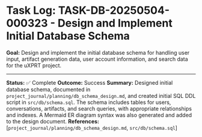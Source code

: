 # Task Log: TASK-DB-20250504-000323 - Design and Implement Initial Database Schema

**Goal:** Design and implement the initial database schema for handling user input, artifact generation data, user account information, and search data for the uXPRT project.

---

**Status:** ✅ Complete
**Outcome:** Success
**Summary:** Designed initial database schema, documented in `project_journal/planning/db_schema_design.md`, and created initial SQL DDL script in `src/db/schema.sql`. The schema includes tables for users, conversations, artifacts, and search queries, with appropriate relationships and indexes. A Mermaid ER diagram syntax was also generated and added to the design document.
**References:** [`project_journal/planning/db_schema_design.md`, `src/db/schema.sql`]
